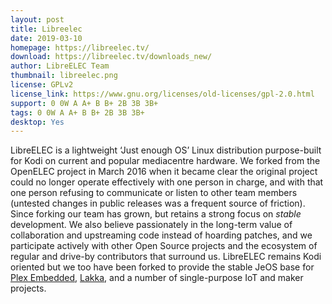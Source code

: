```yaml
---
layout: post
title: Libreelec
date: 2019-03-10
homepage: https://libreelec.tv/
download: https://libreelec.tv/downloads_new/
author: LibreELEC Team
thumbnail: libreelec.png
license: GPLv2 
license_link: https://www.gnu.org/licenses/old-licenses/gpl-2.0.html
support: 0 0W A A+ B B+ 2B 3B 3B+
tags: 0 0W A A+ B B+ 2B 3B 3B+
desktop: Yes
---
```


 

<p>LibreELEC is a lightweight &#8216;Just enough OS&#8217; Linux distribution purpose-built for Kodi on current and popular mediacentre hardware. We forked from the OpenELEC project in March 2016 when it became clear the original project could no longer operate effectively with one person in charge, and with that one person refusing to communicate or listen to other team members (untested changes in public releases was a frequent source of friction). Since forking our team has grown, but retains a strong focus on <em>stable</em> development. We also believe passionately in the long-term value of collaboration and upstreaming code instead of hoarding patches, and we participate actively with other Open Source projects and the ecosystem of regular and drive-by contributors that surround us. LibreELEC remains Kodi oriented but we too have been forked to provide the stable JeOS base for <a href="https://support.plex.tv/hc/en-us/articles/208050647-Getting-Started" target="_blank" rel="noopener">Plex Embedded</a>, <a href="http://www.lakka.tv" target="_blank" rel="noopener">Lakka</a>, and a number of single-purpose IoT and maker projects.</p>


